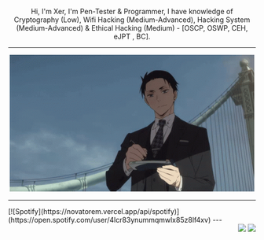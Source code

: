 <p align="center">
  Hi, I'm Xer, I'm Pen-Tester & Programmer, I have knowledge of Cryptography (Low), Wifi Hacking (Medium-Advanced), Hacking System (Medium-Advanced) & Ethical Hacking (Medium) - [OSCP, OSWP, CEH, eJPT , BC].
</p>

 ---

<p align="center">
  
  <img src="daisuke.gif">

</p>

 ---
 
</center>
  [![Spotify](https://novatorem.vercel.app/api/spotify)](https://open.spotify.com/user/4lcr83ynummqmwlx85z8lf4xv)
</center>
 ---

<div align="right">
  <img src="https://views.whatilearened.today/views/github/Xerbuff/verma-anushka.svg">
  <img src="https://img.shields.io/badge/Gracias%20por%20visitarme%20Negro-!-1EAEDB.svg">
</div>
